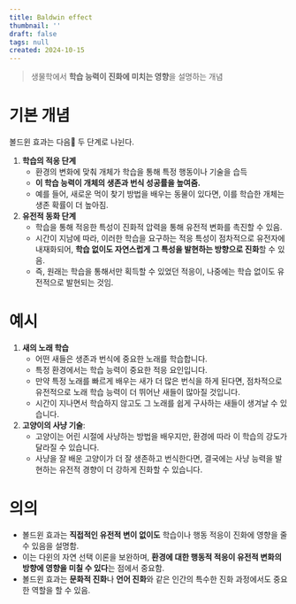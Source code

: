 ```yaml
---
title: Baldwin effect
thumbnail: ''
draft: false
tags: null
created: 2024-10-15
---
```



 > 
 > 생물학에서 **학습 능력이 진화에 미치는 영향**을 설명하는 개념

# 기본 개념

볼드윈 효과는 다음 두 단계로 나뉜다.

1. **학습의 적응 단계**
   * 환경의 변화에 맞춰 개체가 학습을 통해 특정 행동이나 기술을 습득
   * **이 학습 능력이 개체의 생존과 번식 성공률을 높여줌.**
   * 예를 들어, 새로운 먹이 찾기 방법을 배우는 동물이 있다면, 이를 학습한 개체는 생존 확률이 더 높아짐.
1. **유전적 동화 단계**
   * 학습을 통해 적응한 특성이 진화적 압력을 통해 유전적 변화를 촉진할 수 있음.
   * 시간이 지남에 따라, 이러한 학습을 요구하는 적응 특성이 점차적으로 유전자에 내재화되어, **학습 없이도 자연스럽게 그 특성을 발현하는 방향으로 진화**할 수 있음.
   * 즉, 원래는 학습을 통해서만 획득할 수 있었던 적응이, 나중에는 학습 없이도 유전적으로 발현되는 것임.

# 예시

1. **새의 노래 학습**
   * 어떤 새들은 생존과 번식에 중요한 노래를 학습합니다. 
   * 특정 환경에서는 학습 능력이 중요한 적응 요인입니다.
   * 만약 특정 노래를 빠르게 배우는 새가 더 많은 번식을 하게 된다면, 점차적으로 유전적으로 노래 학습 능력이 더 뛰어난 새들이 많아질 것입니다.
   * 시간이 지나면서 학습하지 않고도 그 노래를 쉽게 구사하는 새들이 생겨날 수 있습니다.
1. **고양이의 사냥 기술**:
   * 고양이는 어린 시절에 사냥하는 방법을 배우지만, 환경에 따라 이 학습의 강도가 달라질 수 있습니다.
   * 사냥을 잘 배운 고양이가 더 잘 생존하고 번식한다면, 결국에는 사냥 능력을 발현하는 유전적 경향이 더 강하게 진화할 수 있습니다.

# 의의

* 볼드윈 효과는 **직접적인 유전적 변이 없이도** 학습이나 행동 적응이 진화에 영향을 줄 수 있음을 설명함.
* 이는 다윈의 자연 선택 이론을 보완하며, **환경에 대한 행동적 적응이 유전적 변화의 방향에 영향을 미칠 수 있다**는 점에서 중요함.
* 볼드윈 효과는 **문화적 진화**나 **언어 진화**와 같은 인간의 특수한 진화 과정에서도 중요한 역할을 할 수 있음.
